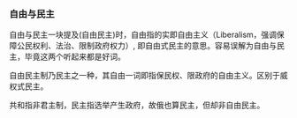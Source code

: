 ### 自由与民主

自由与民主一块提及(自由民主)时，自由指的实即自由主义（Liberalism，强调保障公民权利、法治、限制政府权力）, 即自由式民主的意思。容易误解为自由与民主，毕竟这两个听起来都是好词。

自由民主制乃民主之一种，其自由一词即指保民权、限政府的自由主义。区别于威权式民主。

共和指非君主制，民主指选举产生政府，故俄也算民主，但却非自由民主。
